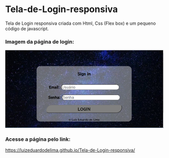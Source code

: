 # Tela-de-Login-responsiva
Tela de Login responsiva criada com Html, Css (Flex box) e um pequeno código de javascript.

### Imagem da página de login:
![Login](https://github.com/LuizEduardodeLima/Tela-de-Login-responsiva/blob/main/tela.png)

### Acesse a página pelo link:
<https://luizeduardodelima.github.io/Tela-de-Login-responsiva/>
